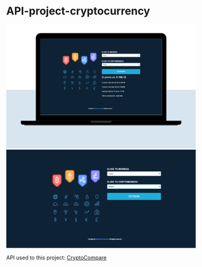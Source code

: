 # API-project-cryptocurrency
<img src="img/img1.png">
<img src="/img/img2.png">

API used to this project: [CryptoCompare](https://min-api.cryptocompare.com/documentation?key=Price&cat=SingleSymbolPriceEndpoint&api_key=2854a5c3399c288c9183d204216c9c5d706e7d55bb64cd5a67eda10db684a574)
